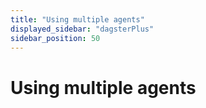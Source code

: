```yaml
---
title: "Using multiple agents"
displayed_sidebar: "dagsterPlus"
sidebar_position: 50
---
```


# Using multiple agents